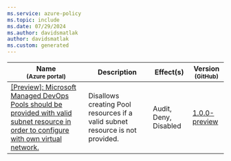 ```yaml
---
ms.service: azure-policy
ms.topic: include
ms.date: 07/29/2024
ms.author: davidsmatlak
author: davidsmatlak
ms.custom: generated
---
```


|Name<br /><sub>(Azure portal)</sub> |Description |Effect(s) |Version<br /><sub>(GitHub)</sub> |
|---|---|---|---|
|[\[Preview\]: Microsoft Managed DevOps Pools should be provided with valid subnet resource in order to configure with own virtual network.](https://portal.azure.com/#blade/Microsoft_Azure_Policy/PolicyDetailBlade/definitionId/%2Fproviders%2FMicrosoft.Authorization%2FpolicyDefinitions%2F0d6d79a8-8406-4e87-814d-2dcd83b2c355) |Disallows creating Pool resources if a valid subnet resource is not provided. |Audit, Deny, Disabled |[1.0.0-preview](https://github.com/Azure/azure-policy/blob/master/built-in-policies/policyDefinitions/DevOpsInfrastructure/Subnet_Audit.json) |
